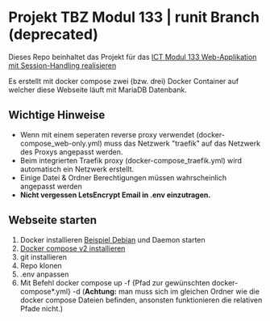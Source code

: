 # Projekt TBZ Modul 133 | runit Branch (deprecated)
Dieses Repo beinhaltet das Projekt für das [ICT Modul 133 Web-Applikation mit Session-Handling realisieren](https://www.modulbaukasten.ch/module/133)

Es erstellt mit docker compose zwei (bzw. drei) Docker Container auf welcher diese Webseite läuft mit MariaDB Datenbank.

## Wichtige Hinweise
- Wenn mit einem seperaten reverse proxy verwendet (docker-compose_web-only.yml) muss das Netzwerk "traefik" auf das Netzwerk des Proxys angepasst werden.
- Beim integrierten Traefik proxy (docker-compose_traefik.yml) wird automatisch ein Netzwerk erstellt.
- Einige Datei & Ordner Berechtigungen müssen wahrscheinlich angepasst werden
- **Nicht vergessen LetsEncrypt Email in .env einzutragen.**

## Webseite starten
1. Docker installieren [Beispiel Debian](https://docs.docker.com/engine/install/debian/) und Daemon starten
2. [Docker compose v2 installieren](https://docs.docker.com/compose/cli-command/#installing-compose-v2)
3. git installieren
4. Repo klonen
5. .env anpassen
6. Mit Befehl docker compose up -f {Pfad zur gewünschten docker-compose*.yml} -d (**Achtung:** man muss sich im gleichen Ordner wie die docker compose Dateien befinden, ansonsten funktionieren die relativen Pfade nicht.)
